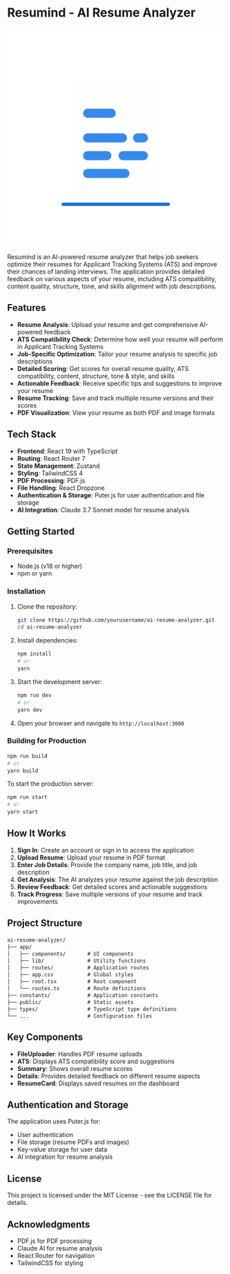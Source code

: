 # Resumind - AI Resume Analyzer

![Resumind](./public/images/resume-scan.gif)

Resumind is an AI-powered resume analyzer that helps job seekers optimize their resumes for Applicant Tracking Systems (ATS) and improve their chances of landing interviews. The application provides detailed feedback on various aspects of your resume, including ATS compatibility, content quality, structure, tone, and skills alignment with job descriptions.

## Features

- **Resume Analysis**: Upload your resume and get comprehensive AI-powered feedback
- **ATS Compatibility Check**: Determine how well your resume will perform in Applicant Tracking Systems
- **Job-Specific Optimization**: Tailor your resume analysis to specific job descriptions
- **Detailed Scoring**: Get scores for overall resume quality, ATS compatibility, content, structure, tone & style, and skills
- **Actionable Feedback**: Receive specific tips and suggestions to improve your resume
- **Resume Tracking**: Save and track multiple resume versions and their scores
- **PDF Visualization**: View your resume as both PDF and image formats

## Tech Stack

- **Frontend**: React 19 with TypeScript
- **Routing**: React Router 7
- **State Management**: Zustand
- **Styling**: TailwindCSS 4
- **PDF Processing**: PDF.js
- **File Handling**: React Dropzone
- **Authentication & Storage**: Puter.js for user authentication and file storage
- **AI Integration**: Claude 3.7 Sonnet model for resume analysis

## Getting Started

### Prerequisites

- Node.js (v18 or higher)
- npm or yarn

### Installation

1. Clone the repository:
   ```bash
   git clone https://github.com/yourusername/ai-resume-analyzer.git
   cd ai-resume-analyzer
   ```

2. Install dependencies:
   ```bash
   npm install
   # or
   yarn
   ```

3. Start the development server:
   ```bash
   npm run dev
   # or
   yarn dev
   ```

4. Open your browser and navigate to `http://localhost:3000`

### Building for Production

```bash
npm run build
# or
yarn build
```

To start the production server:

```bash
npm run start
# or
yarn start
```

## How It Works

1. **Sign In**: Create an account or sign in to access the application
2. **Upload Resume**: Upload your resume in PDF format
3. **Enter Job Details**: Provide the company name, job title, and job description
4. **Get Analysis**: The AI analyzes your resume against the job description
5. **Review Feedback**: Get detailed scores and actionable suggestions
6. **Track Progress**: Save multiple versions of your resume and track improvements

## Project Structure

```
ai-resume-analyzer/
├── app/
│   ├── components/       # UI components
│   ├── lib/              # Utility functions
│   ├── routes/           # Application routes
│   ├── app.css           # Global styles
│   ├── root.tsx          # Root component
│   └── routes.ts         # Route definitions
├── constants/            # Application constants
├── public/               # Static assets
├── types/                # TypeScript type definitions
└── ...                   # Configuration files
```

## Key Components

- **FileUploader**: Handles PDF resume uploads
- **ATS**: Displays ATS compatibility score and suggestions
- **Summary**: Shows overall resume scores
- **Details**: Provides detailed feedback on different resume aspects
- **ResumeCard**: Displays saved resumes on the dashboard

## Authentication and Storage

The application uses Puter.js for:
- User authentication
- File storage (resume PDFs and images)
- Key-value storage for user data
- AI integration for resume analysis

## License

This project is licensed under the MIT License - see the LICENSE file for details.

## Acknowledgments

- PDF.js for PDF processing
- Claude AI for resume analysis
- React Router for navigation
- TailwindCSS for styling
